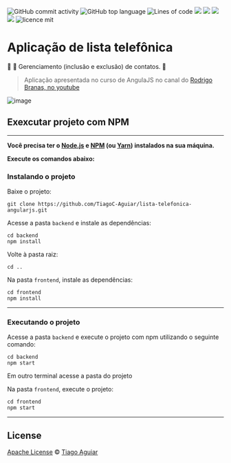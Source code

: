 ![GitHub commit activity](https://img.shields.io/github/commit-activity/m/tiagoc-aguiar/lista-telefonica-angularjs?color=a28)
![GitHub top language](https://img.shields.io/github/languages/top/tiagoc-aguiar/lista-telefonica-angularjs?color=fd1)
![Lines of code](https://img.shields.io/tokei/lines/github/tiagoc-aguiar/lista-telefonica-angularjs)
![](https://img.shields.io/github/last-commit/tiagoc-aguiar/lista-telefonica-angularjs?color=f05032&logo=git)
![](https://img.shields.io/badge/platform-Ubuntu-e95420?logo=ubuntu)
![](https://img.shields.io/badge/Node.js-15.5-393?logo=node.js)
![](https://img.shields.io/badge/AngularJS-e33?logo=AngularJS)
![licence mit](https://img.shields.io/badge/licence-Apache-blue.svg)

# Aplicação de lista telefônica

:card_index: :bookmark: Gerenciamento (inclusão e exclusão) de contatos.  :memo:

> Aplicação apresentada no curso de AngulaJS no canal do [Rodrigo Branas, no youtube](https://www.youtube.com/playlist?list=PLQCmSnNFVYnTD5p2fR4EXmtlR6jQJMbPb)

![image](https://user-images.githubusercontent.com/49824490/103249099-67a2d980-494c-11eb-9088-422c254b5f8d.png)

## Exexcutar projeto com NPM
---
**Você precisa ter o [Node.js](https://nodejs.org/en/download/) e [NPM](https://www.npmjs.com/get-npm) (ou [Yarn](https://yarnpkg.com/)) instalados na sua máquina.**

**Execute os comandos abaixo:**

### Instalando o projeto

Baixe o projeto:

```
git clone https://github.com/TiagoC-Aguiar/lista-telefonica-angularjs.git
```

Acesse a pasta ```backend``` e instale  as dependências:

```
cd backend
npm install
```

Volte à pasta raiz:

```cd ..```

Na pasta ```frontend```, instale  as dependências:

```
cd frontend
npm install
```

---

### Executando o projeto

Acesse a pasta ```backend``` e execute o projeto com npm utilizando o seguinte comando:

```
cd backend
npm start
```

Em outro terminal acesse a pasta do projeto

Na pasta ```frontend```, execute o projeto:

```
cd frontend
npm start
```

---

## License
[Apache License](https://github.com/TiagoC-Aguiar/lista-telefonica-angularjs/blob/main/LICENSE) © [Tiago Aguiar](https://github.com/TiagoC-Aguiar)

